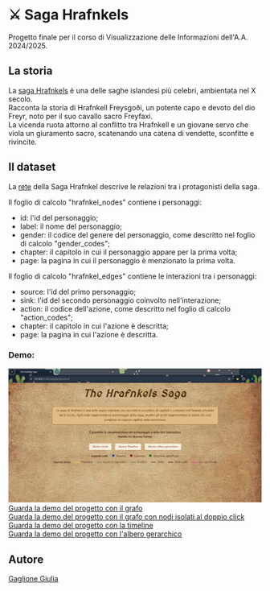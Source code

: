 # ⚔️ Saga Hrafnkels
Progetto finale per il corso di Visualizzazione delle Informazioni dell'A.A. 2024/2025.  

## La storia
La [saga Hrafnkels](https://en.wikipedia.org/wiki/Hrafnkels_saga) è una delle saghe islandesi più celebri, ambientata nel X secolo.  
Racconta la storia di Hrafnkell Freysgoði, un potente capo e devoto del dio Freyr, noto per il suo cavallo sacro Freyfaxi.  
La vicenda ruota attorno al conflitto tra Hrafnkell e un giovane servo che viola un giuramento sacro, scatenando una catena di vendette, sconfitte e rivincite.  

## Il dataset
La [rete](dataset/hrafnkel_saga_network.xlsx) della Saga Hrafnkel descrive le relazioni tra i protagonisti della saga.  
  
Il foglio di calcolo "hrafnkel_nodes" contiene i personaggi:
- id: l'id del personaggio;  
- label: il nome del personaggio;  
- gender: il codice del genere del personaggio, come descritto nel foglio di calcolo "gender_codes";  
- chapter: il capitolo in cui il personaggio appare per la prima volta;  
- page: la pagina in cui il personaggio è menzionato la prima volta.  
  
Il foglio di calcolo "hrafnkel_edges" contiene le interazioni tra i personaggi:
- source: l'id del primo personaggio;
- sink: l'id del secondo personaggio coinvolto nell'interazione;
- action: il codice dell'azione, come descritto nel foglio di calcolo "action_codes";
- chapter: il capitolo in cui l'azione è descritta;
- page: la pagina in cui l'azione è descritta.

### Demo:
![Frontend](demo/frontend.png)  
[Guarda la demo del progetto con il grafo](demo/grafo.gif)  
[Guarda la demo del progetto con il grafo con nodi isolati al doppio click](demo/grafo_doppioclick.gif)  
[Guarda la demo del progetto con la timeline](demo/timeline.gif)  
[Guarda la demo del progetto con l'albero gerarchico](demo/albero.gif)  

## Autore
[Gaglione Giulia](https://github.com/giug2)  
